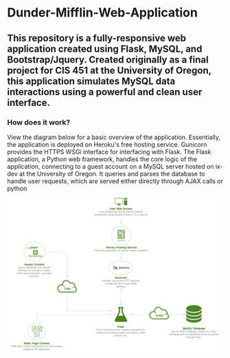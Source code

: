 # Dunder-Mifflin-Web-Application
This repository is a fully-responsive web application created using Flask, MySQL, and Bootstrap/Jquery. Created originally as a final project for CIS 451 at the University of Oregon, this application simulates MySQL data interactions using a powerful and clean user interface.
--------

### How does it work?
View the diagram below for a basic overview of the application. Essentially, the application is deployed on Heroku's free hosting service. Gunicorn provides the HTTPS WSGi interface for interfacing with Flask. The Flask application, a Python web framework, handles the core logic of the application, connecting to a guest account on a MySQL server hosted on ix-dev at the University of Oregon. It queries and parses the database to handle user requests, which are served either directly through AJAX calls or python 

![diagram](https://raw.githubusercontent.com/jens-johnson/Dunder-Mifflin-Web-Application/master/static/images/diagram.png)
